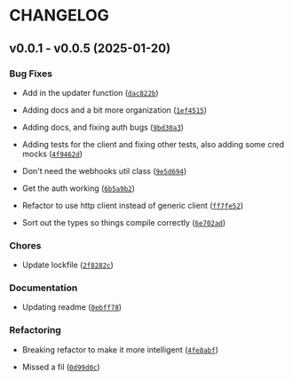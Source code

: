 # CHANGELOG


## v0.0.1 - v0.0.5 (2025-01-20)

### Bug Fixes

- Add in the updater function
  ([`dac822b`](https://github.com/andy-goellner/pco-python-sdk/commit/dac822b2291e87813578d563fc76d9841a91fafb))

- Adding docs and a bit more organization
  ([`1ef4515`](https://github.com/andy-goellner/pco-python-sdk/commit/1ef45151ea20e06f90661c13b74768de38d6bbaf))

- Adding docs, and fixing auth bugs
  ([`9bd30a3`](https://github.com/andy-goellner/pco-python-sdk/commit/9bd30a3cc6a776327aac1f785cbba623e2067c60))

- Adding tests for the client and fixing other tests, also adding some cred mocks
  ([`4f9462d`](https://github.com/andy-goellner/pco-python-sdk/commit/4f9462d0c8209a867803d0f2bb8588786ad92b2d))

- Don't need the webhooks util class
  ([`9e5d694`](https://github.com/andy-goellner/pco-python-sdk/commit/9e5d6944d7c69ef806f6de50db34da8c1e1efc29))

- Get the auth working
  ([`6b5a9b2`](https://github.com/andy-goellner/pco-python-sdk/commit/6b5a9b2605074ea5acf7efe6bd1d3e2f28346da8))

- Refactor to use http client instead of generic client
  ([`ff7fe52`](https://github.com/andy-goellner/pco-python-sdk/commit/ff7fe5221c15ed82e3eb248add0f4b3b9102c506))

- Sort out the types so things compile correctly
  ([`6e702ad`](https://github.com/andy-goellner/pco-python-sdk/commit/6e702ad99a6c6af772ca530128cff7a69412030c))

### Chores

- Update lockfile
  ([`2f8282c`](https://github.com/andy-goellner/pco-python-sdk/commit/2f8282c6a9b63b053d1e1a29a2dff3600333a7df))

### Documentation

- Updating readme
  ([`0ebff78`](https://github.com/andy-goellner/pco-python-sdk/commit/0ebff78feb42c6d956daf9ca5c3dec11cf0ae962))

### Refactoring

- Breaking refactor to make it more intelligent
  ([`4fe8abf`](https://github.com/andy-goellner/pco-python-sdk/commit/4fe8abf59d6b13213bc7ef4aeef5a14323dc564c))

- Missed a fil
  ([`0d99d0c`](https://github.com/andy-goellner/pco-python-sdk/commit/0d99d0cc6d0f4178ea7c2eebdc8b92971a9e8780))
